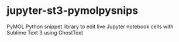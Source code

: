 # jupyter-st3-pymolpysnips
PyMOL Python snippet library to edit live Jupyter notebook cells with Sublime Text 3 using GhostText
